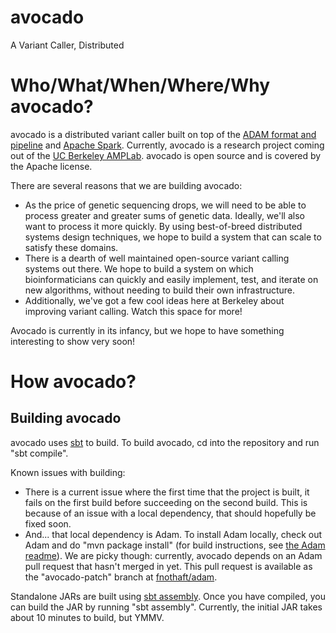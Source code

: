 avocado
=======

A Variant Caller, Distributed

# Who/What/When/Where/Why avocado?

avocado is a distributed variant caller built on top of the [ADAM format and pipeline](http://www.github.com/massie/adam) and [Apache Spark](http://spark.incubator.apache.org/). Currently, avocado is a research project coming out of the [UC Berkeley AMPLab](https://amplab.cs.berkeley.edu/). avocado is open source and is covered by the Apache license.

There are several reasons that we are building avocado:

* As the price of genetic sequencing drops, we will need to be able to process greater and greater sums of genetic data. Ideally, we'll also want to process it more quickly. By using best-of-breed distributed systems design techniques, we hope to build a system that can scale to satisfy these domains.
* There is a dearth of well maintained open-source variant calling systems out there. We hope to build a system on which bioinformaticians can quickly and easily implement, test, and iterate on new algorithms, without needing to build their own infrastructure.
* Additionally, we've got a few cool ideas here at Berkeley about improving variant calling. Watch this space for more!

Avocado is currently in its infancy, but we hope to have something interesting to show very soon!

# How avocado?

## Building avocado

avocado uses [sbt](http://www.scala-sbt.org/) to build. To build avocado, cd into the repository and run "sbt compile".

Known issues with building:
* There is a current issue where the first time that the project is built, it fails on the first build before succeeding on the second build. This is because of an issue with a local dependency, that should hopefully be fixed soon.
* And... that local dependency is Adam. To install Adam locally, check out Adam and do "mvn package install" (for build instructions, see [the Adam readme](https://github.com/bigdatagenomics/adam)). We are picky though: currently, avocado depends on an Adam pull request that hasn't merged in yet. This pull request is available as the "avocado-patch" branch at [fnothaft/adam](https://github.com/fnothaft/adam).

Standalone JARs are built using [sbt assembly](https://github.com/sbt/sbt-assembly). Once you have compiled, you can build the JAR by running "sbt assembly". Currently, the initial JAR takes about 10 minutes to build, but YMMV.